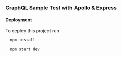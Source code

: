 
### GraphQL Sample Test with Apollo & Express 


#### Deployment

To deploy this project run

```bash
  npm install 
  
  npm start dev
```

